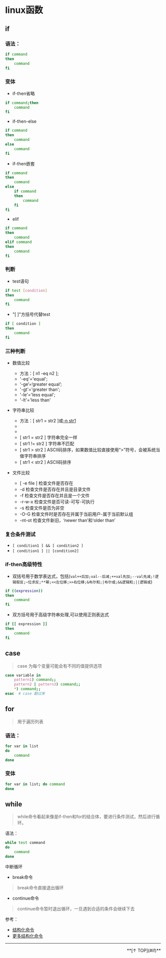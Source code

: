 # linux函数

## if

### 语法：

```bash
if command
then
    command
fi
```
### 变体

- if-then省略

```bash
if command;then
    command
fi
```
- if-then-else

```bash
if command
then
    command
else
    command
fi
```
- if-then嵌套

```bash
if command
then
    command
else
    if command
    then
        command
    fi
fi
```
- elif

```bash
if command
then
    command
elif command
then
    command
fi
``` 

### 判断

- test语句

```bash
if test [condition]
then
    command
fi
```

- "[ ]"方括号代替test

```bash
if [ condition ]
then
    command
fi
```
### 三种判断

- 数值比较
  - 方法：[ n1 -eq n2 ];
  - '-eq'='equal';
  - ‘-ge’=‘greater equal’;
  - '-gt'='greater than';
  - '-le'='less equal';
  - '-lt'='less than'

- 字符串比较
  - 方法：[ str1 = str2 ]或[-n str1]
  - [ -n str1 ]:字符串为“非0”
  - [ -z str1 ]:字符串为“0”
  - [ str1 = str2 ]  字符串完全一样
  - [ str1 != str2 ] 字符串不匹配
  - [ str1 > str2 ] ASCII码排序，如果数值比较直接使用“>”符号，会被系统当做字符串排序
  - [ str1 < str2 ] ASCII码排序

- 文件比较
  - [ -e file ] 检查文件是否存在
  - -d 检查文件是否存在并且是目录文件
  - -f 检查文件是否存在并且是一个文件
  - -r-w-x 检查文件是否可读-可写-可执行
  - -s 检查文件是否为非空
  - -O-G 检查文件时是否存在并属于当前用户-属于当前默认组
  - -nt-ot 检查文件新旧，‘newer than’和‘older than’

### 复合条件测试

- `[ condition1 ] && [ condition2 ]`
- `[ condition1 ] || [condition2]`

### if-then高级特性

- 双括号用于数学表达式，包括(`val++后加;val--后减;++val先加;--val先减;!逻辑取反;~位求反;**幂;<<左位移;>>右位移;&布尔和;|布尔或;&&逻辑和;||逻辑或`)

```bash
if ((expression))
then
    command
fi
```

- 双方括号用于高级字符串处理,可以使用正则表达式

```bash
if [[ expression ]]
then
    command
fi
```

## case

> case 为每个变量可能会有不同的值提供选项

```bash
case variable in
    pattern1) command;;
    pattern2 | pattern3) command;;
    *) command;;
esac  # case 翻过来
```

## for

> 用于遍历列表

### 语法：

```bash
for var in list
do
    command
done
```

### 变体

```bash
for var in list; do command
done
```

## while

> while命令看起来像是if-then和for的结合体，要进行条件测试，然后进行循环。

语法：

```bash
while test command
do
    command
done
```
中断循环

- break命令

> break命令直接退出循环

- continue命令

> continue命令暂时退出循环，一旦遇到合适的条件会继续下去


参考：

- [结构化命令](#!linux/linux_shell/linux_12.md)
- [更多结构化命令](#!linux/linux_shell/linux_13.md)

---


<div align="right">**[↑ TOP](#if)**</div>
